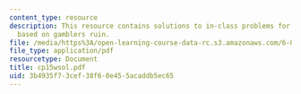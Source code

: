 ```yaml
---
content_type: resource
description: This resource contains solutions to in-class problems for week 15, wednesday
  based on gamblers ruin.
file: /media/https%3A/open-learning-course-data-rc.s3.amazonaws.com/6-042j-mathematics-for-computer-science-fall-2005/3b4935f73cef38f60e455acaddb5ec65_cp15wsol.pdf
file_type: application/pdf
resourcetype: Document
title: cp15wsol.pdf
uid: 3b4935f7-3cef-38f6-0e45-5acaddb5ec65
---
```

